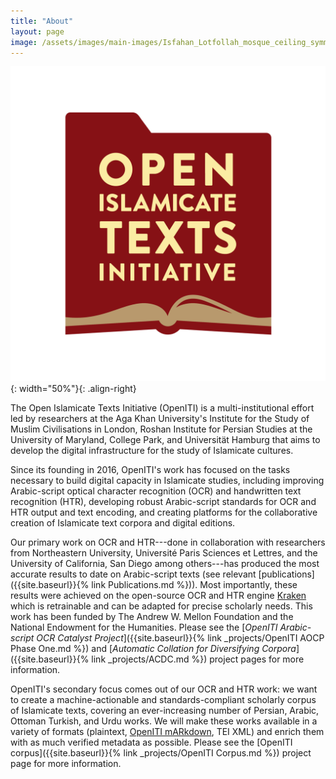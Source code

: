 ```yaml
---
title: "About"
layout: page
image: /assets/images/main-images/Isfahan_Lotfollah_mosque_ceiling_symmetric_narrow_border.png
---
```


![OpenITI](/assets/images/main-images/OpenITI_Logo_Project-02-01.png){: width="50%"}{: .align-right}

The Open Islamicate Texts Initiative (OpenITI) is a multi-institutional effort led by researchers at the Aga Khan University's Institute for the Study of Muslim Civilisations in London, Roshan Institute for Persian Studies at the University of Maryland, College Park, and Universität Hamburg that aims to develop the digital infrastructure for the study of Islamicate cultures.



Since its founding in 2016, OpenITI\'s work has focused on the tasks necessary to build digital capacity in Islamicate studies, including improving Arabic-script optical character recognition (OCR) and handwritten text recognition (HTR), developing robust Arabic-script standards for OCR and HTR output and text encoding, and creating platforms for the collaborative creation of Islamicate text corpora and digital editions.



Our primary work on OCR and HTR---done in collaboration with researchers from Northeastern University, Université Paris Sciences et Lettres, and the University of California, San Diego among others---has produced the most accurate results to date on Arabic-script texts (see relevant [publications]({{site.baseurl}}{% link Publications.md %})). Most importantly, these results were achieved on the open-source OCR and HTR engine [Kraken](http://kraken.re/master/index.html) which is retrainable and can be adapted for precise scholarly needs. This work has been funded by The Andrew W. Mellon Foundation and the National Endowment for the Humanities. Please see the [*OpenITI Arabic-script OCR Catalyst Project*]({{site.baseurl}}{% link _projects/OpenITI AOCP Phase One.md %}) and [*Automatic Collation for Diversifying Corpora*]({{site.baseurl}}{% link _projects/ACDC.md %}) project pages for more information.



OpenITI\'s secondary focus comes out of our OCR and HTR work: we want to create a machine-actionable and standards-compliant scholarly corpus of Islamicate texts, covering an ever-increasing number of Persian, Arabic, Ottoman Turkish, and Urdu works. We will make these works available in a variety of formats (plaintext, [OpenITI mARkdown](https://alraqmiyyat.github.io/mARkdown/), TEI XML) and enrich them with as much verified metadata as possible. Please see the [OpenITI corpus]({{site.baseurl}}{% link _projects/OpenITI Corpus.md %}) project page for more information.

